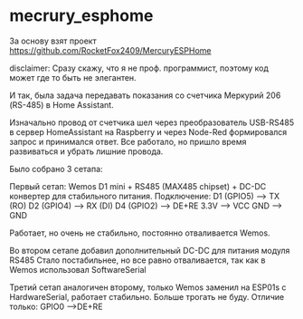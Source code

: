 # mecrury_esphome

За основу взят проект https://github.com/RocketFox2409/MercuryESPHome

disclaimer:
Сразу скажу, что я не проф. программист, поэтому код может где то быть не элегантен.

И так, была задача передавать показания со счетчика Меркурий 206 (RS-485) в Home Assistant. 

Изначально провод от счетчика шел через преобразователь USB-RS485 в сервер HomeAssistant на Raspberry и через Node-Red формировался запрос и принимался ответ. Все работало, но пришло время развиваться и убрать лишние провода. 

Было собрано 3 сетапа:

Первый сетап: Wemos D1 mini + RS485 (MAX485 chipset) + DC-DC конвертер для стабильного питания.
Подключение:
D1 (GPIO5) --> TX (RO)
D2 (GPIO4) --> RX (DI)
D4 (GPIO2) --> DE+RE
3.3V --> VCC
GND --> GND



Работает, но очень не стабильно, постоянно отваливается Wemos.

Во втором сетапе добавил дополнительный DС-DC для питания модуля RS485
Стало постабильнее, но все равно отваливается, так как в Wemos использовал SoftwareSerial

Третий сетап аналогичен второму, только Wemos заменил на ESP01s с HardwareSerial, работает стабильно. Больше трогать не буду. Отличие только:
GPIO0 -->DE+RE
